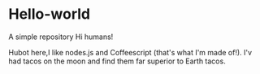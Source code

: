 # Hello-world
A simple repository
Hi humans!

Hubot here,I like nodes.js and Coffeescript (that's what I'm made of!).
I'v had tacos on the moon and find them far superior to Earth tacos.
